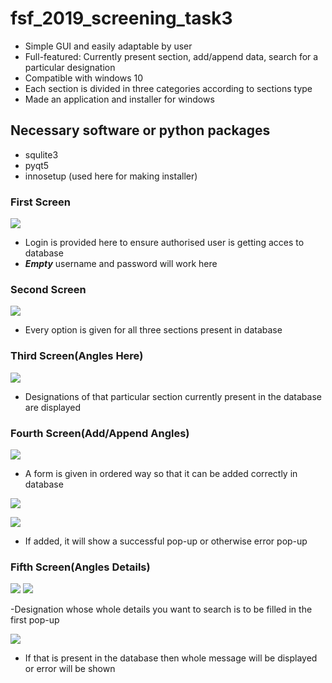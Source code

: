 # fsf_2019_screening_task3


- Simple GUI and easily adaptable by user
- Full-featured: Currently present section, add/append data, search for a particular designation
- Compatible with windows 10
- Each section is divided in three categories according to sections type
- Made an application and installer for windows


## Necessary software or python packages
- squlite3
- pyqt5
- innosetup (used here for making installer)

### First Screen

![](https://github.com/Pragya007/fsf_2019_screening_task3/blob/master/Screenshots/Capture2.PNG)

- Login is provided here to ensure authorised user is getting acces to database 
- ***Empty*** username and password will work here

### Second Screen

![](https://github.com/Pragya007/fsf_2019_screening_task3/blob/master/Screenshots/Capture1.PNG)

- Every option is given for all three sections present in database


### Third Screen(Angles Here)

![](https://github.com/Pragya007/fsf_2019_screening_task3/blob/master/Screenshots/Capture3.PNG)

- Designations of that particular section currently present in the database are displayed 

### Fourth Screen(Add/Append Angles)

![](https://github.com/Pragya007/fsf_2019_screening_task3/blob/master/Screenshots/Capture4.PNG)

- A form is given in ordered way so that it can be added correctly in database

![](https://github.com/Pragya007/fsf_2019_screening_task3/blob/master/Screenshots/Capture7.PNG)

![](https://github.com/Pragya007/fsf_2019_screening_task3/blob/master/Screenshots/Capture8.PNG)


- If added, it will show a successful pop-up or otherwise error pop-up

### Fifth Screen(Angles Details)

![](https://github.com/Pragya007/fsf_2019_screening_task3/blob/master/Screenshots/Capture5.PNG)
![](https://github.com/Pragya007/fsf_2019_screening_task3/blob/master/Screenshots/Capture6.PNG)

-Designation whose whole details you want to search is to be filled in the first pop-up

![](https://github.com/Pragya007/fsf_2019_screening_task3/blob/master/Screenshots/Capture9.PNG)


- If that is present in the database then whole message will be displayed or error will be shown

